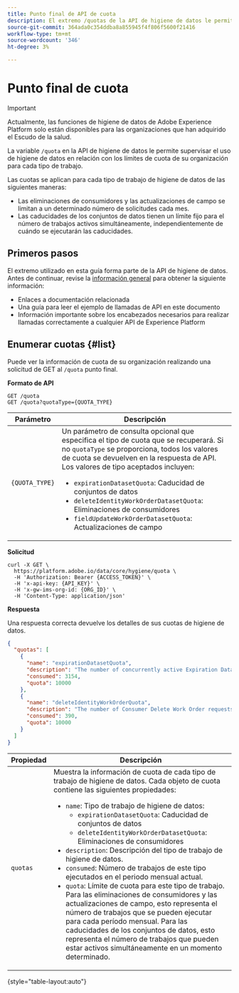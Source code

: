 ```yaml
---
title: Punto final de API de cuota
description: El extremo /quotas de la API de higiene de datos le permite supervisar el uso de la higiene de los datos en relación con los límites de cuota mensual de la organización para cada tipo de trabajo.
source-git-commit: 364ada0c354ddba8a855945f4f806f5600f21416
workflow-type: tm+mt
source-wordcount: '346'
ht-degree: 3%

---
```


# Punto final de cuota

>[!IMPORTANT]
>
>Actualmente, las funciones de higiene de datos de Adobe Experience Platform solo están disponibles para las organizaciones que han adquirido el Escudo de la salud.

La variable `/quota` en la API de higiene de datos le permite supervisar el uso de higiene de datos en relación con los límites de cuota de su organización para cada tipo de trabajo.

Las cuotas se aplican para cada tipo de trabajo de higiene de datos de las siguientes maneras:

* Las eliminaciones de consumidores y las actualizaciones de campo se limitan a un determinado número de solicitudes cada mes.
* Las caducidades de los conjuntos de datos tienen un límite fijo para el número de trabajos activos simultáneamente, independientemente de cuándo se ejecutarán las caducidades.

## Primeros pasos

El extremo utilizado en esta guía forma parte de la API de higiene de datos. Antes de continuar, revise la [información general](./overview.md) para obtener la siguiente información:

* Enlaces a documentación relacionada
* Una guía para leer el ejemplo de llamadas de API en este documento
* Información importante sobre los encabezados necesarios para realizar llamadas correctamente a cualquier API de Experience Platform

## Enumerar cuotas {#list}

Puede ver la información de cuota de su organización realizando una solicitud de GET al `/quota` punto final.

**Formato de API**

```http
GET /quota
GET /quota?quotaType={QUOTA_TYPE}
```

| Parámetro | Descripción |
| --- | --- |
| `{QUOTA_TYPE}` | Un parámetro de consulta opcional que especifica el tipo de cuota que se recuperará. Si no `quotaType` se proporciona, todos los valores de cuota se devuelven en la respuesta de API. Los valores de tipo aceptados incluyen:<ul><li>`expirationDatasetQuota`: Caducidad de conjuntos de datos</li><li>`deleteIdentityWorkOrderDatasetQuota`: Eliminaciones de consumidores</li><li>`fieldUpdateWorkOrderDatasetQuota`: Actualizaciones de campo</li></ul> |

**Solicitud**

```shell
curl -X GET \
  https://platform.adobe.io/data/core/hygiene/quota \
  -H 'Authorization: Bearer {ACCESS_TOKEN}' \
  -H 'x-api-key: {API_KEY}' \
  -H 'x-gw-ims-org-id: {ORG_ID}' \
  -H 'Content-Type: application/json'
```

**Respuesta**

Una respuesta correcta devuelve los detalles de sus cuotas de higiene de datos.

```json
{
  "quotas": [
    {
      "name": "expirationDatasetQuota",
      "description": "The number of concurrently active Expiration Dataset Delete Work Order requests for the organization.",
      "consumed": 3154,
      "quota": 10000
    },
    {
      "name": "deleteIdentityWorkOrderQuota",
      "description": "The number of Consumer Delete Work Order requests for the organization for this month.",
      "consumed": 390,
      "quota": 10000
    }
  ]
}
```

| Propiedad | Descripción |
| --- | --- |
| `quotas` | Muestra la información de cuota de cada tipo de trabajo de higiene de datos. Cada objeto de cuota contiene las siguientes propiedades:<ul><li>`name`: Tipo de trabajo de higiene de datos:<ul><li>`expirationDatasetQuota`: Caducidad de conjuntos de datos</li><li>`deleteIdentityWorkOrderDatasetQuota`: Eliminaciones de consumidores</li></ul></li><li>`description`: Descripción del tipo de trabajo de higiene de datos.</li><li>`consumed`: Número de trabajos de este tipo ejecutados en el periodo mensual actual.</li><li>`quota`: Límite de cuota para este tipo de trabajo. Para las eliminaciones de consumidores y las actualizaciones de campo, esto representa el número de trabajos que se pueden ejecutar para cada período mensual. Para las caducidades de los conjuntos de datos, esto representa el número de trabajos que pueden estar activos simultáneamente en un momento determinado.</li></ul> |

{style=&quot;table-layout:auto&quot;}
